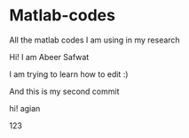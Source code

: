 # Matlab-codes
All the matlab codes I am using in my research

Hi! I am Abeer Safwat

I am trying to learn how to edit :)

And this is my second commit

hi! agian

123

